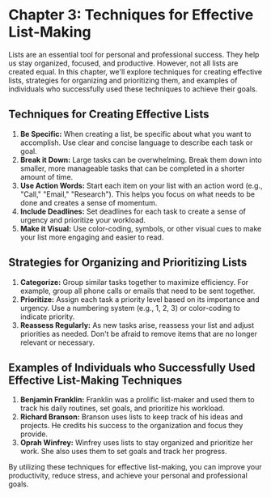 Chapter 3: Techniques for Effective List-Making
===============================================

Lists are an essential tool for personal and professional success. They help us stay organized, focused, and productive. However, not all lists are created equal. In this chapter, we'll explore techniques for creating effective lists, strategies for organizing and prioritizing them, and examples of individuals who successfully used these techniques to achieve their goals.

Techniques for Creating Effective Lists
---------------------------------------

1. **Be Specific:** When creating a list, be specific about what you want to accomplish. Use clear and concise language to describe each task or goal.
2. **Break it Down:** Large tasks can be overwhelming. Break them down into smaller, more manageable tasks that can be completed in a shorter amount of time.
3. **Use Action Words:** Start each item on your list with an action word (e.g., "Call," "Email," "Research"). This helps you focus on what needs to be done and creates a sense of momentum.
4. **Include Deadlines:** Set deadlines for each task to create a sense of urgency and prioritize your workload.
5. **Make it Visual:** Use color-coding, symbols, or other visual cues to make your list more engaging and easier to read.

Strategies for Organizing and Prioritizing Lists
------------------------------------------------

1. **Categorize:** Group similar tasks together to maximize efficiency. For example, group all phone calls or emails that need to be sent together.
2. **Prioritize:** Assign each task a priority level based on its importance and urgency. Use a numbering system (e.g., 1, 2, 3) or color-coding to indicate priority.
3. **Reassess Regularly:** As new tasks arise, reassess your list and adjust priorities as needed. Don't be afraid to remove items that are no longer relevant or necessary.

Examples of Individuals who Successfully Used Effective List-Making Techniques
------------------------------------------------------------------------------

1. **Benjamin Franklin:** Franklin was a prolific list-maker and used them to track his daily routines, set goals, and prioritize his workload.
2. **Richard Branson:** Branson uses lists to keep track of his ideas and projects. He credits his success to the organization and focus they provide.
3. **Oprah Winfrey:** Winfrey uses lists to stay organized and prioritize her work. She also uses them to set goals and track her progress.

By utilizing these techniques for effective list-making, you can improve your productivity, reduce stress, and achieve your personal and professional goals.
